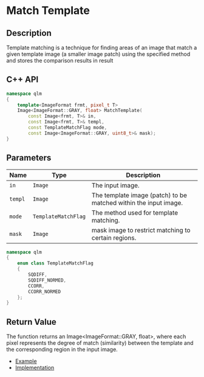 # Match Template

## Description
Template matching is a technique for finding areas of an image that match 
a given template image (a smaller image patch) using the specified method 
and stores the comparison results in result

## C++ API
```c++
namespace qlm
{
	template<ImageFormat frmt, pixel_t T>
	Image<ImageFormat::GRAY, float> MatchTemplate(
		const Image<frmt, T>& in,
		const Image<frmt, T>& templ,
		const TemplateMatchFlag mode,
		const Image<ImageFormat::GRAY, uint8_t>& mask);
}
```



## Parameters

| Name    | Type                | Description                                                                                        |
|---------|---------------------|---------------------------------------------------------------------------------------------------|
| `in`    | `Image`             | The input image.                                                                                   |
| `templ` | `Image`             | The template image (patch) to be matched within the input image.                      |
| `mode`  | `TemplateMatchFlag` | The method used for template matching.  |
| `mask`  | `Image`             | mask image to restrict matching to certain regions.                           |


```c++
namespace qlm
{
	enum class TemplateMatchFlag
	{
		SQDIFF,
		SQDIFF_NORMED,
		CCORR,
		CCORR_NORMED
	};
}
```

## Return Value
The function returns an Image<ImageFormat::GRAY, float>, 
where each pixel represents the degree of match (similarity)
between the template and the corresponding region in the input image.


* [Example](../../../Examples/Features%20Detection/MatchTemplate)
* [Implementation](../../../../code/MatchTemplate.cpp)
